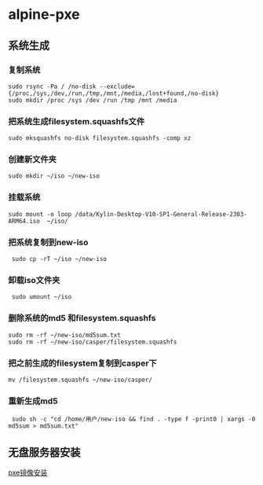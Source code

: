 # alpine-pxe

## 系统生成
### 复制系统
```shell
sudo rsync -Pa / /no-disk --exclude={/proc,/sys,/dev,/run,/tmp,/mnt,/media,/lost+found,/no-disk}
sudo mkdir /proc /sys /dev /run /tmp /mnt /media
```
### 把系统生成filesystem.squashfs文件
```shell
sudo mksquashfs no-disk filesystem.squashfs -comp xz
```
### 创建新文件夹
```shell
sudo mkdir ~/iso ~/new-iso
```
### 挂载系统
```shell
sudo mount -o loop /data/Kylin-Desktop-V10-SP1-General-Release-2303-ARM64.iso  ~/iso/
```
### 把系统复制到new-iso
```shell
 sudo cp -rT ~/iso ~/new-iso
```
### 卸载iso文件夹
```shell
 sudo umount ~/iso
```

### 删除系统的md5 和filesystem.squashfs
```shell
sudo rm -rf ~/new-iso/md5sum.txt
sudo rm -rf ~/new-iso/casper/filesystem.squashfs
```
### 把之前生成的filesystem复制到casper下
```shell
mv /filesystem.squashfs ~/new-iso/casper/
```
### 重新生成md5
```shell
 sudo sh -c "cd /home/用户/new-iso && find . -type f -print0 | xargs -0 md5sum > md5sum.txt"
```

## 无盘服务器安装
[pxe镜像安装](https://github.com/moses-keqi/alpine-pxe)
